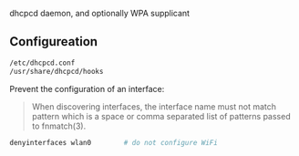 
dhcpcd daemon, and optionally WPA supplicant

## Configureation

```bash
/etc/dhcpcd.conf
/usr/share/dhcpcd/hooks
```

Prevent the configuration of an interface:

> When discovering interfaces, the interface name must not match pattern which
> is a space or comma separated list of patterns passed to fnmatch(3).

```bash
denyinterfaces wlan0        # do not configure WiFi
```



